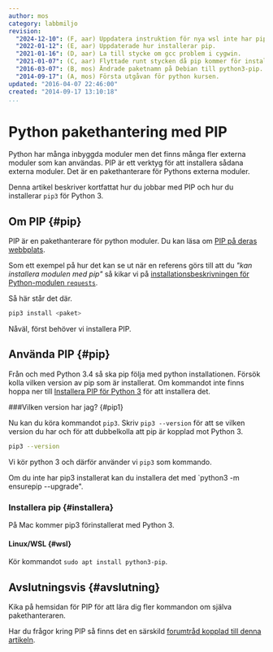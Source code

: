 ```yaml
---
author: mos
category: labbmiljo
revision:
  "2024-12-10": (F, aar) Uppdatera instruktion för nya wsl inte har pip3 förinstallerat.
  "2022-01-12": (E, aar) Uppdaterade hur installerar pip.
  "2021-01-16": (D, aar) La till stycke om gcc problem i cygwin.
  "2021-01-07": (C, aar) Flyttade runt stycken då pip kommer för installerat i nyare versioner av python.
  "2016-03-07": (B, mos) Ändrade paketnamn på Debian till python3-pip.
  "2014-09-17": (A, mos) Första utgåvan för python kursen.
updated: "2016-04-07 22:46:00"
created: "2014-09-17 13:10:18"
...
```

Python pakethantering med PIP
==================================

Python har många inbyggda moduler men det finns många fler externa moduler som kan användas. PIP är ett verktyg för att installera sådana externa moduler. Det är en pakethanterare för Pythons externa moduler.

Denna artikel beskriver kortfattat hur du jobbar med PIP och hur du installerar `pip3` för Python 3.

<!--more-->


Om PIP {#pip}
--------------------------------------

PIP är en pakethanterare för python moduler. Du kan läsa om [PIP på deras webbplats](https://pip.pypa.io/en/latest/). 

Som ett exempel på hur det kan se ut när en referens görs till att du *"kan installera modulen med pip"* så kikar vi på [installationsbeskrivningen för Python-modulen `requests`](http://docs.python-requests.org/en/latest/user/install/#install).

Så här står det där.

```bash
pip3 install <paket>
```

Nåväl, först behöver vi installera PIP.



Använda PIP {#pip}
--------------------------------------

Från och med Python 3.4 så ska pip följa med python installationen. Försök kolla vilken version av pip som är installerat. Om kommandot inte finns hoppa ner till [Installera PIP för Python 3](#installera) för att installera det.



###Vilken version har jag? {#pip1}

Nu kan du köra kommandot `pip3`. Skriv `pip3 --version` för att se vilken version du har och för att dubbelkolla att pip är kopplad mot Python 3.

```bash
pip3 --version
```

Vi kör python 3 och därför använder vi `pip3` som kommando.

Om du inte har pip3 installerat kan du installera det med `python3 -m ensurepip --upgrade".


### Installera pip {#installera}

På Mac kommer pip3 förinstallerat med Python 3.

#### Linux/WSL {#wsl}

Kör kommandot `sudo apt install python3-pip`.
<!-- 
###Uppdatera pip och setuptools {#pip2}

Innan ni börjar använda pip är det bra att uppdatera det och en modul som används för att installera andra moduler.

```bash
pip3 install --upgrade pip
pip3 install --upgrade setuptools
```



###Installera moduler {#pip3}

När du har installerat PIP kan du installera moduler. I exemplet installeras Python-modulen `request`.

```bash
pip3 install requests
```

Pip försöker installera paket på fler olika sätt. Ett av dem kallas `wheel`, om ni får i utskriften typ 2-3 rader med röd text och det står något med wheel, men installationen fortsätter ändå. Då kan ni ignorera felet, det betyder bara att wheel inte funkade och sen använde pip ett annat verktyg för att installera.



#### Cygwin problem {#cygwin-problem}

Det finns ett känt fel som vissa med cygwin får när de försöker installera ett paket.

[FIGURE src="image/oopython/kmom01/pip-cygwin-gcc-error.jpg" caption="gcc error i cygwin."]

Lösningen är inte alltid självklar men vi har en lösning som oftast funkar. Ladda ner installations filen för Cygwin, och starta den. När du kommer till steget där du kan installera paket, i dropdown för `View` välj `full`. Sök sen på `gcc` och kolla att följande paket är installerade `gcc-core`, `gcc-g++`, `libgcc1`. Om de inte är installerade, installera dem annars klicka så de ominstalleras. Sök sen på `python3-devel`, installera eller ominstallera. Det sista paketet är `python3X-devel`, där `X` är din python version. Om du har python3.7 ska `X` vara 7 osv. När du har klickat i installera eller ominstallera alla paket kör klart installationen. Nu ska förhoppnings vis `pip install` fungera. Om det inte hjälpte, kontakta kursansvarig.




###Hantera installerade moduler {#pip3}

Du kan kolla upp vilken version du har av en viss modul.

```bash
pip3 show requests
```

Du kan även se alla moduler som är installerade.

```
pip3 list
``` -->



Avslutningsvis {#avslutning}
--------------------------------------

Kika på hemsidan för PIP för att lära dig fler kommandon om själva pakethanteraren.

Har du frågor kring PIP så finns det en särskild [forumtråd kopplad till denna artikeln](t/2725).




